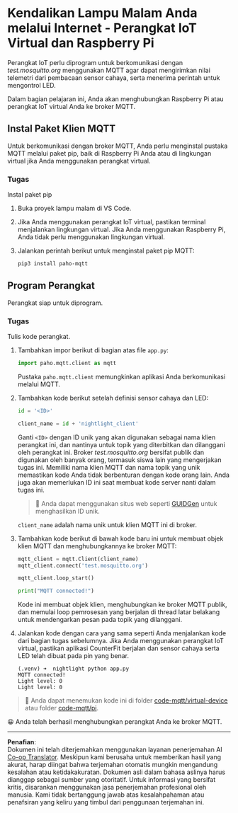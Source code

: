 <!--
CO_OP_TRANSLATOR_METADATA:
{
  "original_hash": "90fb93446e03c38f3c0e4009c2471906",
  "translation_date": "2025-08-27T22:21:32+00:00",
  "source_file": "1-getting-started/lessons/4-connect-internet/single-board-computer-mqtt.md",
  "language_code": "id"
}
-->
# Kendalikan Lampu Malam Anda melalui Internet - Perangkat IoT Virtual dan Raspberry Pi

Perangkat IoT perlu diprogram untuk berkomunikasi dengan *test.mosquitto.org* menggunakan MQTT agar dapat mengirimkan nilai telemetri dari pembacaan sensor cahaya, serta menerima perintah untuk mengontrol LED.

Dalam bagian pelajaran ini, Anda akan menghubungkan Raspberry Pi atau perangkat IoT virtual Anda ke broker MQTT.

## Instal Paket Klien MQTT

Untuk berkomunikasi dengan broker MQTT, Anda perlu menginstal pustaka MQTT melalui paket pip, baik di Raspberry Pi Anda atau di lingkungan virtual jika Anda menggunakan perangkat virtual.

### Tugas

Instal paket pip

1. Buka proyek lampu malam di VS Code.

1. Jika Anda menggunakan perangkat IoT virtual, pastikan terminal menjalankan lingkungan virtual. Jika Anda menggunakan Raspberry Pi, Anda tidak perlu menggunakan lingkungan virtual.

1. Jalankan perintah berikut untuk menginstal paket pip MQTT:

    ```sh
    pip3 install paho-mqtt
    ```

## Program Perangkat

Perangkat siap untuk diprogram.

### Tugas

Tulis kode perangkat.

1. Tambahkan impor berikut di bagian atas file `app.py`:

    ```python
    import paho.mqtt.client as mqtt
    ```

    Pustaka `paho.mqtt.client` memungkinkan aplikasi Anda berkomunikasi melalui MQTT.

1. Tambahkan kode berikut setelah definisi sensor cahaya dan LED:

    ```python
    id = '<ID>'

    client_name = id + 'nightlight_client'
    ```

    Ganti `<ID>` dengan ID unik yang akan digunakan sebagai nama klien perangkat ini, dan nantinya untuk topik yang diterbitkan dan dilanggani oleh perangkat ini. Broker *test.mosquitto.org* bersifat publik dan digunakan oleh banyak orang, termasuk siswa lain yang mengerjakan tugas ini. Memiliki nama klien MQTT dan nama topik yang unik memastikan kode Anda tidak berbenturan dengan kode orang lain. Anda juga akan memerlukan ID ini saat membuat kode server nanti dalam tugas ini.

    > 💁 Anda dapat menggunakan situs web seperti [GUIDGen](https://www.guidgen.com) untuk menghasilkan ID unik.

    `client_name` adalah nama unik untuk klien MQTT ini di broker.

1. Tambahkan kode berikut di bawah kode baru ini untuk membuat objek klien MQTT dan menghubungkannya ke broker MQTT:

    ```python
    mqtt_client = mqtt.Client(client_name)
    mqtt_client.connect('test.mosquitto.org')
    
    mqtt_client.loop_start()

    print("MQTT connected!")
    ```

    Kode ini membuat objek klien, menghubungkan ke broker MQTT publik, dan memulai loop pemrosesan yang berjalan di thread latar belakang untuk mendengarkan pesan pada topik yang dilanggani.

1. Jalankan kode dengan cara yang sama seperti Anda menjalankan kode dari bagian tugas sebelumnya. Jika Anda menggunakan perangkat IoT virtual, pastikan aplikasi CounterFit berjalan dan sensor cahaya serta LED telah dibuat pada pin yang benar.

    ```output
    (.venv) ➜  nightlight python app.py 
    MQTT connected!
    Light level: 0
    Light level: 0
    ```

> 💁 Anda dapat menemukan kode ini di folder [code-mqtt/virtual-device](../../../../../1-getting-started/lessons/4-connect-internet/code-mqtt/virtual-device) atau folder [code-mqtt/pi](../../../../../1-getting-started/lessons/4-connect-internet/code-mqtt/pi).

😀 Anda telah berhasil menghubungkan perangkat Anda ke broker MQTT.

---

**Penafian**:  
Dokumen ini telah diterjemahkan menggunakan layanan penerjemahan AI [Co-op Translator](https://github.com/Azure/co-op-translator). Meskipun kami berusaha untuk memberikan hasil yang akurat, harap diingat bahwa terjemahan otomatis mungkin mengandung kesalahan atau ketidakakuratan. Dokumen asli dalam bahasa aslinya harus dianggap sebagai sumber yang otoritatif. Untuk informasi yang bersifat kritis, disarankan menggunakan jasa penerjemahan profesional oleh manusia. Kami tidak bertanggung jawab atas kesalahpahaman atau penafsiran yang keliru yang timbul dari penggunaan terjemahan ini.